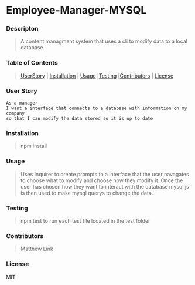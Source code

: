 # Employee-Manager-MYSQL

### Descripton
>A content managment system that uses a cli to modify data to a local database.

### Table of Contents 
>[UserStory](###UserStory) | [Installation](###Installation) | [Usage](###Usage) |[Testing](###Testing) |[Contributors](###Contributors) | [License](###MIT)

### User Story
```
As a manager
I want a interface that connects to a database with information on my company
so that I can modify the data stored so it is up to date
```

### Installation
>npm install

### Usage
>Uses Inquirer to create prompts to a interface that the user navagates to choose what to modify and choose how they modify it. Once the user has chosen how they want to interact with the database mysql js is then used to make mysql querys to change the data.

### Testing
>npm test to run each test file located in the test folder

### Contributors
>Matthew Link

### License
MIT